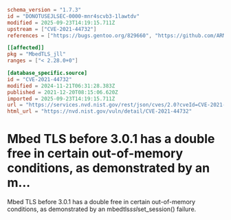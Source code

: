 ```toml
schema_version = "1.7.3"
id = "DONOTUSEJLSEC-0000-mnr4scvb3-1lawtdv"
modified = 2025-09-23T14:19:15.711Z
upstream = ["CVE-2021-44732"]
references = ["https://bugs.gentoo.org/829660", "https://github.com/ARMmbed/mbedtls/releases", "https://github.com/ARMmbed/mbedtls/releases/tag/v2.16.12", "https://github.com/ARMmbed/mbedtls/releases/tag/v2.28.0", "https://github.com/ARMmbed/mbedtls/releases/tag/v3.1.0", "https://lists.debian.org/debian-lts-announce/2022/12/msg00036.html", "https://tls.mbed.org/tech-updates/security-advisories/mbedtls-security-advisory-2021-12", "https://bugs.gentoo.org/829660", "https://github.com/ARMmbed/mbedtls/releases", "https://github.com/ARMmbed/mbedtls/releases/tag/v2.16.12", "https://github.com/ARMmbed/mbedtls/releases/tag/v2.28.0", "https://github.com/ARMmbed/mbedtls/releases/tag/v3.1.0", "https://lists.debian.org/debian-lts-announce/2022/12/msg00036.html", "https://tls.mbed.org/tech-updates/security-advisories/mbedtls-security-advisory-2021-12"]

[[affected]]
pkg = "MbedTLS_jll"
ranges = ["< 2.28.0+0"]

[database_specific.source]
id = "CVE-2021-44732"
modified = 2024-11-21T06:31:28.383Z
published = 2021-12-20T08:15:06.620Z
imported = 2025-09-23T14:19:15.711Z
url = "https://services.nvd.nist.gov/rest/json/cves/2.0?cveId=CVE-2021-44732"
html_url = "https://nvd.nist.gov/vuln/detail/CVE-2021-44732"
```

# Mbed TLS before 3.0.1 has a double free in certain out-of-memory conditions, as demonstrated by an m...

Mbed TLS before 3.0.1 has a double free in certain out-of-memory conditions, as demonstrated by an mbedtls*ssl*set_session() failure.


